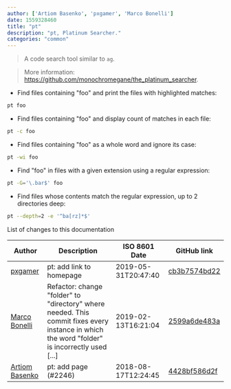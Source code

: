 ```yaml
---
author: ['Artiom Basenko', 'pxgamer', 'Marco Bonelli']
date: 1559328460
title: "pt"
description: "pt, Platinum Searcher."
categories: "common"
---
```

> A code search tool similar to `ag`.

> More information: <https://github.com/monochromegane/the_platinum_searcher>.

- Find files containing "foo" and print the files with highlighted matches:

```bash
pt foo
```

- Find files containing "foo" and display count of matches in each file:

```bash
pt -c foo
```

- Find files containing "foo" as a whole word and ignore its case:

```bash
pt -wi foo
```

- Find "foo" in files with a given extension using a regular expression:

```bash
pt -G='\.bar$' foo
```

- Find files whose contents match the regular expression, up to 2 directories deep:

```bash
pt --depth=2 -e '^ba[rz]*$'
```
List of changes to this documentation


Author | Description | ISO 8601 Date | GitHub link
------|-----|-----|-----
[pxgamer](mailto:owzie123@gmail.com) | pt: add link to homepage | 2019-05-31T20:47:40 | [cb3b7574bd22](https://github.com/tldr-pages/tldr/commit/cb3b7574bd225031bd227fbc7eb290951c63f908)
[Marco Bonelli](mailto:mb5.marcob@gmail.com) | Refactor: change "folder" to "directory" where needed. This commit fixes every instance in which the word "folder" is incorrectly used [...] | 2019-02-13T16:21:04 | [2599a6de483a](https://github.com/tldr-pages/tldr/commit/2599a6de483a70601ab17b29e0f18a5a8bdcaa12)
[Artiom Basenko](mailto:demi.log@gmail.com) | pt: add page (#2246) | 2018-08-17T12:24:45 | [4428bf586d2f](https://github.com/tldr-pages/tldr/commit/4428bf586d2fe3d0d705e23a7f62136d05e44054)

